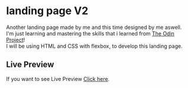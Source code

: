 # landing page V2
Another landing page made by me and this time designed by me aswell. <br />
I'm just learning and mastering the skills that i learned from [The Odin Project](https://www.theodinproject.com)! <br />
I will be using HTML and CSS with flexbox, to develop this landing page.

## Live Preview
If you want to see Live Preview [Click here](https://sphcs013.github.io/landing-pagev2/).